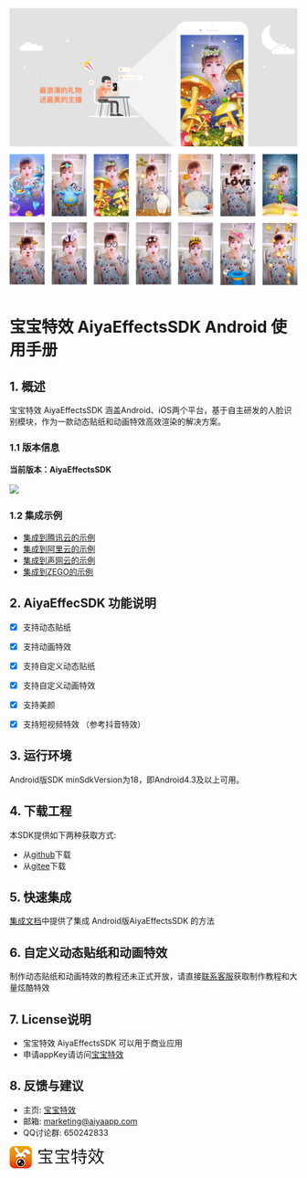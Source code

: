 <a href="http://www.lansear.cn/product/bbtx"><img src="doc/summarize1.jpg" border="0" alt="宝宝特效" /></a>
<a href="http://www.lansear.cn/product/bbtx"><img src="doc/summarize2.jpg" border="0" alt="宝宝特效" /></a>

# 宝宝特效 AiyaEffectsSDK Android 使用手册 

## 1. 概述
宝宝特效 AiyaEffectsSDK 涵盖Android、iOS两个平台，基于自主研发的人脸识别模块，作为一款动态贴纸和动画特效高效渲染的解决方案。

### 1.1 版本信息

**当前版本：AiyaEffectsSDK<br/><br/>**
<img src='https://api.bintray.com/packages/aiyaapp/sdk/AyCore/images/download.svg'>

### 1.2 集成示例
* [集成到腾讯云的示例](https://github.com/aiyaapp/AiyaEffectsWithTengxunyunAndroid)
* [集成到阿里云的示例](https://github.com/aiyaapp/AiyaEffectsWithAliyunAndroid)
* [集成到声网云的示例](https://github.com/aiyaapp/AiyaEffectsWithAgoraAndroid)
* [集成到ZEGO的示例](https://github.com/aiyaapp/AiyaEffectsWithZegoAndroid)


## 2. AiyaEffecSDK 功能说明
- [x] 支持动态贴纸
- [x] 支持动画特效
- [x] 支持自定义动态贴纸
- [x] 支持自定义动画特效
- [x] 支持美颜
- [x] 支持短视频特效 （参考抖音特效）


## 3. 运行环境
Android版SDK minSdkVersion为18，即Android4.3及以上可用。

## 4. 下载工程
本SDK提供如下两种获取方式:
* 从[github](https://github.com/aiyaapp/AiyaEffectsAndroid)下载
* 从[gitee](https://gitee.com/wangyng/AiyaEffectsAndroid)下载

## 5. 快速集成
[集成文档](https://github.com/aiyaapp/AiyaEffectsAndroid/wiki/%E9%9B%86%E6%88%90%E6%96%87%E6%A1%A3)中提供了集成 Android版AiyaEffectsSDK 的方法

## 6. 自定义动态贴纸和动画特效
制作动态贴纸和动画特效的教程还未正式开放，请直接[联系客服](http://www.lansear.cn/product/bbtx)获取制作教程和大量炫酷特效

## 7. License说明
* 宝宝特效 AiyaEffectsSDK 可以用于商业应用
* 申请appKey请访问[宝宝特效](http://www.lansear.cn/product/bbtx)

## 8. 反馈与建议
- 主页: [宝宝特效](http://www.lansear.cn/product/bbtx)
- 邮箱: <marketing@aiyaapp.com>
- QQ讨论群: 650242833

<a href="http://www.lansear.cn/product/bbtx/"><img src="doc/logo.png" border="0" alt="宝宝特效" /></a>

